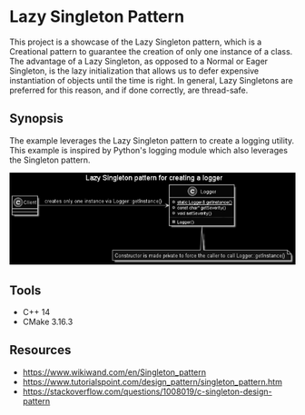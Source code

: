 # Lazy Singleton Pattern
This project is a showcase of the Lazy Singleton pattern, which is a Creational pattern to guarantee the creation of only one instance of a class. The advantage of a Lazy Singleton, as opposed to a Normal or Eager Singleton, is the lazy initialization that allows us to defer expensive instantiation of objects until the time is right. In general, Lazy Singletons are preferred for this reason, and if done correctly, are thread-safe.

## Synopsis
The example leverages the Lazy Singleton pattern to create a logging utility. This example is inspired by Python's logging module which also leverages the Singleton pattern.

![Lazy Singleton Logger Diagram](Logger.png)

## Tools
* C++ 14
* CMake 3.16.3

## Resources
* https://www.wikiwand.com/en/Singleton_pattern
* https://www.tutorialspoint.com/design_pattern/singleton_pattern.htm
* https://stackoverflow.com/questions/1008019/c-singleton-design-pattern

